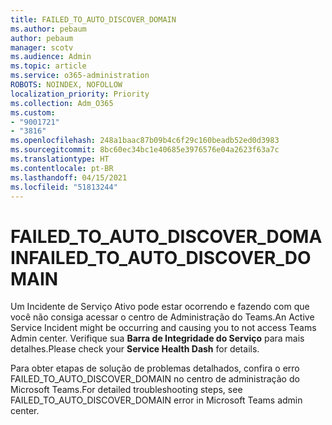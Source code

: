 ```yaml
---
title: FAILED_TO_AUTO_DISCOVER_DOMAIN
ms.author: pebaum
author: pebaum
manager: scotv
ms.audience: Admin
ms.topic: article
ms.service: o365-administration
ROBOTS: NOINDEX, NOFOLLOW
localization_priority: Priority
ms.collection: Adm_O365
ms.custom:
- "9001721"
- "3816"
ms.openlocfilehash: 248a1baac87b09b4c6f29c160beadb52ed0d3983
ms.sourcegitcommit: 8bc60ec34bc1e40685e3976576e04a2623f63a7c
ms.translationtype: HT
ms.contentlocale: pt-BR
ms.lasthandoff: 04/15/2021
ms.locfileid: "51813244"
---
```

# <a name="failed_to_auto_discover_domain"></a><span data-ttu-id="8a2ec-102">FAILED_TO_AUTO_DISCOVER_DOMAIN</span><span class="sxs-lookup"><span data-stu-id="8a2ec-102">FAILED_TO_AUTO_DISCOVER_DOMAIN</span></span>

<span data-ttu-id="8a2ec-103">Um Incidente de Serviço Ativo pode estar ocorrendo e fazendo com que você não consiga acessar o centro de Administração do Teams.</span><span class="sxs-lookup"><span data-stu-id="8a2ec-103">An Active Service Incident might be occurring and causing you to not access Teams Admin center.</span></span> <span data-ttu-id="8a2ec-104">Verifique sua **Barra de Integridade do Serviço** para mais detalhes.</span><span class="sxs-lookup"><span data-stu-id="8a2ec-104">Please check your **Service Health Dash** for details.</span></span>

<span data-ttu-id="8a2ec-105">Para obter etapas de solução de problemas detalhados, confira o erro FAILED_TO_AUTO_DISCOVER_DOMAIN no centro de administração do Microsoft Teams.</span><span class="sxs-lookup"><span data-stu-id="8a2ec-105">For detailed troubleshooting steps, see FAILED_TO_AUTO_DISCOVER_DOMAIN error in Microsoft Teams admin center.</span></span>
